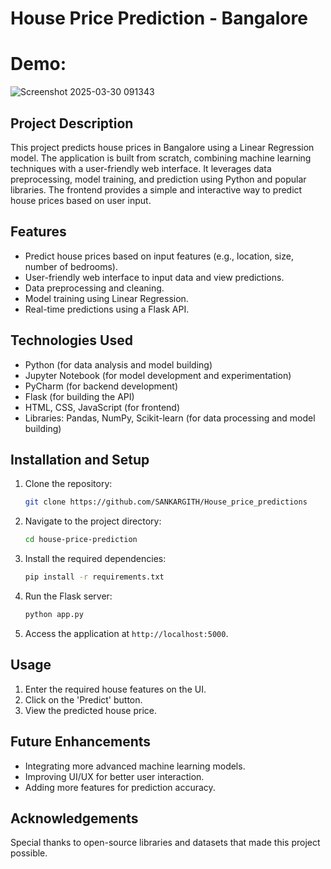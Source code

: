 # House Price Prediction - Bangalore

# Demo: 
![Screenshot 2025-03-30 091343](https://github.com/user-attachments/assets/cb0c936e-e7fb-45c9-b6e0-c3575844169d)

## Project Description
This project predicts house prices in Bangalore using a Linear Regression model. The application is built from scratch, combining machine learning techniques with a user-friendly web interface. It leverages data preprocessing, model training, and prediction using Python and popular libraries. The frontend provides a simple and interactive way to predict house prices based on user input.

## Features
- Predict house prices based on input features (e.g., location, size, number of bedrooms).
- User-friendly web interface to input data and view predictions.
- Data preprocessing and cleaning.
- Model training using Linear Regression.
- Real-time predictions using a Flask API.

## Technologies Used
- Python (for data analysis and model building)
- Jupyter Notebook (for model development and experimentation)
- PyCharm (for backend development)
- Flask (for building the API)
- HTML, CSS, JavaScript (for frontend)
- Libraries: Pandas, NumPy, Scikit-learn (for data processing and model building)

## Installation and Setup
1. Clone the repository:
   ```bash
   git clone https://github.com/SANKARGITH/House_price_predictions
   ```
2. Navigate to the project directory:
   ```bash
   cd house-price-prediction        
   ```
3. Install the required dependencies:
   ```bash
   pip install -r requirements.txt
   ```
4. Run the Flask server:
   ```bash
   python app.py
   ```
5. Access the application at `http://localhost:5000`.

## Usage
1. Enter the required house features on the UI.
2. Click on the 'Predict' button.
3. View the predicted house price.

## Future Enhancements
- Integrating more advanced machine learning models.
- Improving UI/UX for better user interaction.
- Adding more features for prediction accuracy.

## Acknowledgements
Special thanks to open-source libraries and datasets that made this project possible.

